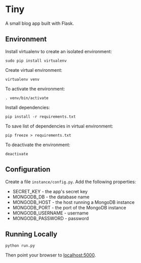 # Tiny
A small blog app built with Flask.

## Environment
Install virtualenv to create an isolated environment:
```
sudo pip install virtualenv
```

Create virtual environment:
```
virtualenv venv
```

To activate the environment:
```
. venv/bin/activate
```

Install dependencies:
```
pip install -r requirements.txt
```

To save list of dependencies in virtual environment:
```
pip freeze > requirements.txt
```

To deactivate the environment:
```
deactivate
```

## Configuration
Create a file `instance/config.py`. Add the following properties:
* SECRET_KEY - the app's secret key
* MONGODB_DB - the database name
* MONGODB_HOST - the host running a MongoDB instance
* MONGODB_PORT - the port of the MongoDB instance
* MONGODB_USERNAME - username
* MONGODB_PASSWORD - password

## Running Locally
```
python run.py
```
Then point your browser to [localhost:5000](http://localhost:5000).
